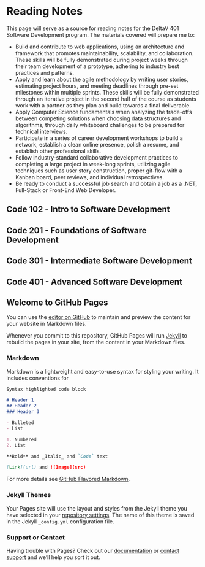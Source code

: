 # Reading Notes

This page will serve as a source for reading notes for the DeltaV 401 Software Development program.
The materials covered will prepare me to:

- Build and contribute to web applications, using an architecture and framework that promotes maintainability, scalability, and collaboration. These skills will be fully demonstrated during project weeks through their team development of a prototype, adhering to industry best practices and patterns.
- Apply and learn about the agile methodology by writing user stories, estimating project hours, and meeting deadlines through pre-set milestones within multiple sprints. These skills will be fully demonstrated through an iterative project in the second half of the course as students work with a partner as they plan and build towards a final deliverable.
- Apply Computer Science fundamentals when analyzing the trade-offs between competing solutions when choosing data structures and algorithms, through daily whiteboard challenges to be prepared for technical interviews.
- Participate in a series of career development workshops to build a network, establish a clean online presence, polish a resume, and establish other professional skills.
- Follow industry-standard collaborative development practices to completing a large project in week-long sprints, utilizing agile techniques such as user story construction, proper git-flow with a Kanban board, peer reviews, and individual retrospectives.
- Be ready to conduct a successful job search and obtain a job as a .NET, Full-Stack or Front-End Web Developer.


## Code 102 - Intro to Software Development

## Code 201 - Foundations of Software Development

## Code 301 - Intermediate Software Development

## Code 401 - Advanced Software Development



## Welcome to GitHub Pages

You can use the [editor on GitHub](https://github.com/jmcia2020/jmcia2020.github.io-reading-notes/edit/gh-pages/index.md) to maintain and preview the content for your website in Markdown files.

Whenever you commit to this repository, GitHub Pages will run [Jekyll](https://jekyllrb.com/) to rebuild the pages in your site, from the content in your Markdown files.

### Markdown

Markdown is a lightweight and easy-to-use syntax for styling your writing. It includes conventions for

```markdown
Syntax highlighted code block

# Header 1
## Header 2
### Header 3

- Bulleted
- List

1. Numbered
2. List

**Bold** and _Italic_ and `Code` text

[Link](url) and ![Image](src)
```

For more details see [GitHub Flavored Markdown](https://guides.github.com/features/mastering-markdown/).

### Jekyll Themes

Your Pages site will use the layout and styles from the Jekyll theme you have selected in your [repository settings](https://github.com/jmcia2020/jmcia2020.github.io-reading-notes/settings). The name of this theme is saved in the Jekyll `_config.yml` configuration file.

### Support or Contact

Having trouble with Pages? Check out our [documentation](https://docs.github.com/categories/github-pages-basics/) or [contact support](https://support.github.com/contact) and we’ll help you sort it out.
